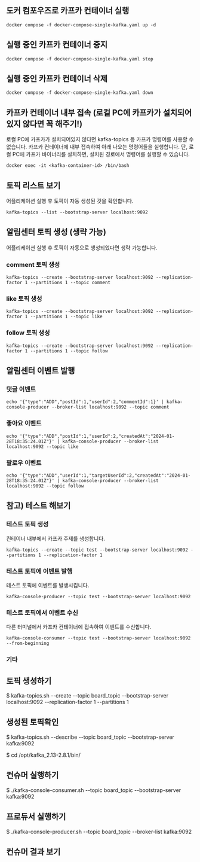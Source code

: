 ## 도커 컴포우즈로 카프카 컨테이너 실행
```
docker compose -f docker-compose-single-kafka.yaml up -d         
```

## 실행 중인 카프카 컨테이너 중지
```
docker compose -f docker-compose-single-kafka.yaml stop  
```

## 실행 중인 카프카 컨테이너 삭제
```
docker compose -f docker-compose-single-kafka.yaml down  
```

## 카프카 컨테이너 내부 접속 (로컬 PC에 카프카가 설치되어있지 않다면 꼭 해주기!)
로컬 PC에 카프카가 설치되어있지 않다면 kafka-topics 등 카프카 명령어를 사용할 수 없습니다.
카프카 컨테이너에 내부 접속하여 아래 나오는 명령어들을 실행합니다.
단, 로컬 PC에 카프카 바이너리를 설치하면, 설치된 경로에서 명령어를 실행할 수 있습니다.
```
docker exec -it <kafka-container-id> /bin/bash
```


## 토픽 리스트 보기
어플리케이션 실행 후 토픽이 자동 생성된 것을 확인합니다.
```
kafka-topics --list --bootstrap-server localhost:9092
```

## 알림센터 토픽 생성 (생략 가능)
어플리케이션 실행 후 토픽이 자동으로 생성되었다면 생략 가능합니다.

### comment 토픽 생성
```
kafka-topics --create --bootstrap-server localhost:9092 --replication-factor 1 --partitions 1 --topic comment
```
### like 토픽 생성
```
kafka-topics --create --bootstrap-server localhost:9092 --replication-factor 1 --partitions 1 --topic like
```

### follow 토픽 생성
```
kafka-topics --create --bootstrap-server localhost:9092 --replication-factor 1 --partitions 1 --topic follow
```


## 알림센터 이벤트 발행

### 댓글 이벤트
```
echo '{"type":"ADD","postId":1,"userId":2,"commentId":1}' | kafka-console-producer --broker-list localhost:9092 --topic comment
```

### 좋아요 이벤트
```
echo '{"type":"ADD","postId":1,"userId":2,"createdAt":"2024-01-28T18:35:24.01Z"}' | kafka-console-producer --broker-list localhost:9092 --topic like
```

### 팔로우 이벤트
```
echo '{"type":"ADD","userId":1,"targetUserId":2,"createdAt":"2024-01-28T18:35:24.01Z"}' | kafka-console-producer --broker-list localhost:9092 --topic follow
```


## 참고) 테스트 해보기

### 테스트 토픽 생성
컨테이너 내부에서 카프카 주제를 생성합니다.

```
kafka-topics --create --topic test --bootstrap-server localhost:9092 --partitions 1 --replication-factor 1
```

### 테스트 토픽에 이벤트 발행
테스트 토픽에 이벤트를 발생시킵니다.
```
kafka-console-producer --topic test --bootstrap-server localhost:9092
```

### 테스트 토픽에서 이벤트 수신
다른 터미널에서 카프카 컨테이너에 접속하여 이벤트를 수신합니다.

```
kafka-console-consumer --topic test --bootstrap-server localhost:9092 --from-beginning
```


### 기타
## 토픽 생성하기

$ kafka-topics.sh --create --topic board_topic --bootstrap-server localhost:9092 --replication-factor 1 --partitions 1

## 생성된 토픽확인

$ kafka-topics.sh --describe --topic board_topic --bootstrap-server kafka:9092

$ cd /opt/kafka_2.13-2.8.1/bin/

## 컨슈머 실행하기

$ ./kafka-console-consumer.sh --topic board_topic --bootstrap-server kafka:9092

## 프로듀서 실행하기

$ ./kafka-console-producer.sh --topic board_topic --broker-list kafka:9092

## 컨슈머 결과 보기